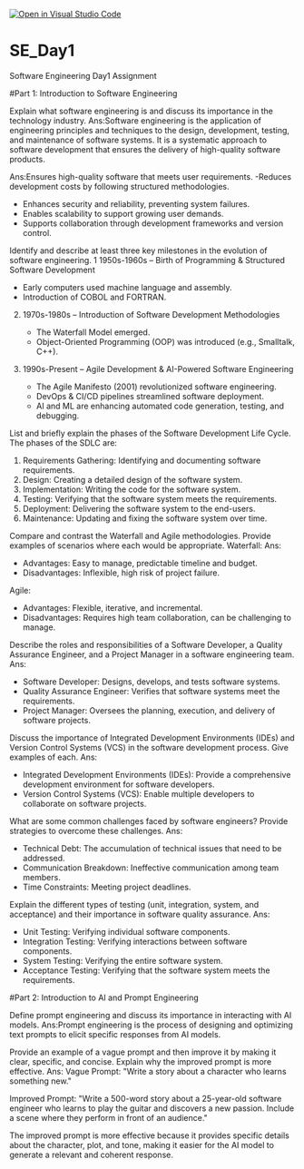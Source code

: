 [![Open in Visual Studio Code](https://classroom.github.com/assets/open-in-vscode-2e0aaae1b6195c2367325f4f02e2d04e9abb55f0b24a779b69b11b9e10269abc.svg)](https://classroom.github.com/online_ide?assignment_repo_id=18389271&assignment_repo_type=AssignmentRepo)
# SE_Day1
Software Engineering Day1 Assignment

#Part 1: Introduction to Software Engineering

Explain what software engineering is and discuss its importance in the technology industry.
Ans:Software engineering is the application of engineering principles and techniques to the design, development, testing, and maintenance of software systems. It is a systematic approach to software development that ensures the delivery of high-quality software products.

Ans:Ensures high-quality software that meets user requirements.
 -Reduces development costs by following structured methodologies.
- Enhances security and reliability, preventing system failures.
- Enables scalability to support growing user demands.
- Supports collaboration through development frameworks and version control.

Identify and describe at least three key milestones in the evolution of software engineering.
1 1950s-1960s – Birth of Programming & Structured Software Development
   - Early computers used machine language and assembly.
   - Introduction of COBOL and FORTRAN.

2. 1970s-1980s – Introduction of Software Development Methodologies
   - The Waterfall Model emerged.
   - Object-Oriented Programming (OOP) was introduced (e.g., Smalltalk, C++).

3. 1990s-Present – Agile Development & AI-Powered Software Engineering
   - The Agile Manifesto (2001) revolutionized software engineering.
   - DevOps & CI/CD pipelines streamlined software deployment.
   - AI and ML are enhancing automated code generation, testing, and debugging.



List and briefly explain the phases of the Software Development Life Cycle.
The phases of the SDLC are:

1. Requirements Gathering: Identifying and documenting software requirements.
2. Design: Creating a detailed design of the software system.
3. Implementation: Writing the code for the software system.
4. Testing: Verifying that the software system meets the requirements.
5. Deployment: Delivering the software system to the end-users.
6. Maintenance: Updating and fixing the software system over time.


Compare and contrast the Waterfall and Agile methodologies. Provide examples of scenarios where each would be appropriate.
Waterfall:
Ans:
- Advantages: Easy to manage, predictable timeline and budget.
- Disadvantages: Inflexible, high risk of project failure.

Agile:

- Advantages: Flexible, iterative, and incremental.
- Disadvantages: Requires high team collaboration, can be challenging to manage.


Describe the roles and responsibilities of a Software Developer, a Quality Assurance Engineer, and a Project Manager in a software engineering team.
Ans:
- Software Developer: Designs, develops, and tests software systems.
- Quality Assurance Engineer: Verifies that software systems meet the requirements.
- Project Manager: Oversees the planning, execution, and delivery of software projects.


Discuss the importance of Integrated Development Environments (IDEs) and Version Control Systems (VCS) in the software development process. Give examples of each.
Ans:
- Integrated Development Environments (IDEs): Provide a comprehensive development environment for software developers.
- Version Control Systems (VCS): Enable multiple developers to collaborate on software projects.


What are some common challenges faced by software engineers? Provide strategies to overcome these challenges.
Ans:

- Technical Debt: The accumulation of technical issues that need to be addressed.
- Communication Breakdown: Ineffective communication among team members.
- Time Constraints: Meeting project deadlines.


Explain the different types of testing (unit, integration, system, and acceptance) and their importance in software quality assurance.
Ans:
- Unit Testing: Verifying individual software components.
- Integration Testing: Verifying interactions between software components.
- System Testing: Verifying the entire software system.
- Acceptance Testing: Verifying that the software system meets the requirements.


#Part 2: Introduction to AI and Prompt Engineering


Define prompt engineering and discuss its importance in interacting with AI models.
Ans:Prompt engineering is the process of designing and optimizing text prompts to elicit specific responses from AI models.

Provide an example of a vague prompt and then improve it by making it clear, specific, and concise. Explain why the improved prompt is more effective.
Ans:
Vague Prompt: "Write a story about a character who learns something new."

Improved Prompt: "Write a 500-word story about a 25-year-old software engineer who learns to play the guitar and discovers a new passion. Include a scene where they perform in front of an audience."

The improved prompt is more effective because it provides specific details about the character, plot, and tone, making it easier for the AI model to generate a relevant and coherent response.
